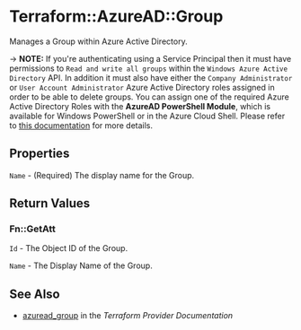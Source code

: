 # Terraform::AzureAD::Group

Manages a Group within Azure Active Directory.

-> **NOTE:** If you're authenticating using a Service Principal then it must have permissions to `Read and write all groups` within the `Windows Azure Active Directory` API. In addition it must also have either the `Company Administrator` or `User Account Administrator` Azure Active Directory roles assigned in order to be able to delete groups. You can assign one of the required Azure Active Directory Roles with the **AzureAD PowerShell Module**, which is available for Windows PowerShell or in the Azure Cloud Shell. Please refer to [this documentation](https://docs.microsoft.com/en-us/powershell/module/azuread/add-azureaddirectoryrolemember) for more details.

## Properties

`Name` - (Required) The display name for the Group.


## Return Values

### Fn::GetAtt

`Id` - The Object ID of the Group.

`Name` - The Display Name of the Group.

## See Also

* [azuread_group](https://www.terraform.io/docs/providers/azuread/r/group.html) in the _Terraform Provider Documentation_